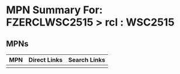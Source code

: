 



# MPN Summary For: FZERCLWSC2515 > rcl : WSC2515

## MPNs
  

|MPN|Direct Links|Search Links|
| :--- | :--- | :--- |
||||
